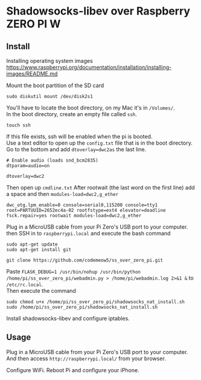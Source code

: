 # Shadowsocks-libev over Raspberry ZERO PI W

## Install

Installing operating system images
https://www.raspberrypi.org/documentation/installation/installing-images/README.md

Mount the boot partition of the SD card

    sudo diskutil mount /dev/disk2s1

You'll have to locate the boot directory, on my Mac it's in `/Volumes/`.  
In the boot directory, create an empty file called `ssh`.

    touch ssh

If this file exists, ssh will be enabled when the pi is booted.  
Use a text editor to open up the `config.txt` file that is in the boot directory. Go to the bottom and add `dtoverlay=dwc2as` the last line.

    # Enable audio (loads snd_bcm2835)
    dtparam=audio=on

    dtoverlay=dwc2

Then open up `cmdline.txt` After rootwait (the last word on the first line) add a space and then `modules-load=dwc2,g_ether`

    dwc_otg.lpm_enable=0 console=serial0,115200 console=tty1 root=PARTUUID=2652ec4a-02 rootfstype=ext4 elevator=deadline fsck.repair=yes rootwait modules-load=dwc2,g_ether

Plug in a MicroUSB cable from your Pi Zero's USB port to your computer. then SSH in to `raspberrypi.local` and execute the bash command

    sudo apt-get update
    sudo apt-get install git
    
    git clone https://github.com/codemeow5/ss_over_zero_pi.git

Paste `FLASK_DEBUG=1 /usr/bin/nohup /usr/bin/python /home/pi/ss_over_zero_pi/webadmin.py > /home/pi/webadmin.log 2>&1 &` to `/etc/rc.local`.  
Then execute the command

    sudo chmod u+x /home/pi/ss_over_zero_pi/shadowsocks_nat_install.sh
    sudo /home/pi/ss_over_zero_pi/shadowsocks_nat_install.sh

Install shadowsocks-libev and configure iptables.

## Usage

Plug in a MicroUSB cable from your Pi Zero's USB port to your computer. And then access `http://raspberrypi.local/` from your browser.

Configure WiFi. Reboot Pi and configure your iPhone.

